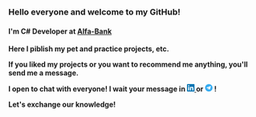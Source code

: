 ### Hello everyone and welcome to my GitHub!

#### I'm C# Developer at [Alfa-Bank](https://alfabank.ru "Alfa-Bank")

**Here I piblish my pet and practice projects, etc.**

**If you liked my projects or you want to recommend me anything, you'll send me a message.**

**I open to chat with everyone! I wait your message in <a href="https://www.linkedin.com/in/taranchuk/"> <img src="https://github.com/TaranchukVA/TaranchukVA/blob/main/logo/linkedin.png" alt="Linkedin | Vladimir Taranchuk" width="15" height="15"> </a>  or   <a href="https://t.me/itismeVladimir"> <img src="https://github.com/TaranchukVA/TaranchukVA/blob/main/logo/telegram-logo.png" alt="Telegram | Vladimir Taranchuk" width="15" height="15"></a> !**

**Let's exchange our knowledge!**
